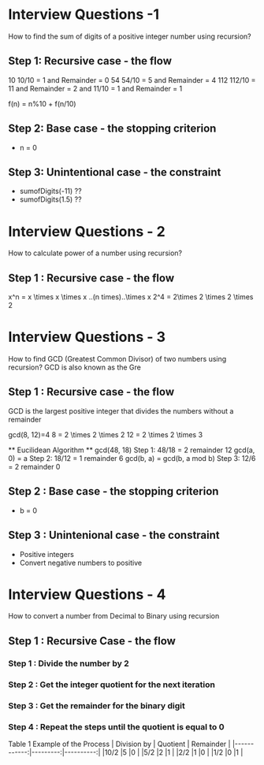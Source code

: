 # Interview Questions -1 

How to find the sum of digits of a positive integer number using recursion?

## Step 1: Recursive case - the flow

10 10/10 = 1 and Remainder = 0
54 54/10 = 5 and Remainder = 4
112 112/10 = 11 and Remainder = 2
and  11/10 = 1 and Remainder = 1

f(n) = n%10 + f(n/10)

## Step 2: Base case - the stopping criterion
- n = 0

## Step 3: Unintentional case - the constraint

- sumofDigits(-11) ??
- sumofDigits(1.5) ??

# Interview Questions - 2

How to calculate power of a number using recursion?

## Step 1 : Recursive case - the flow
x^n = x \times x \times x ..(n times)..\times x
2^4 = 2\times 2 \times 2 \times 2

# Interview Questions - 3
How to find GCD (Greatest Common Divisor) of two numbers using recursion?
GCD is also known as the Gre
## Step 1 : Recursive case - the flow

GCD is the largest positive integer that divides the numbers without a remainder

gcd(8, 12)=4
8 = 2 \times 2 \times 2
12 = 2 \times 2 \times 3

** Eucilidean Algorithm **
gcd(48, 18)
Step 1: 48/18 = 2 remainder 12      gcd(a, 0) = a
Step 2: 18/12 = 1 remainder 6       gcd(b, a) = gcd(b, a mod b)
Step 3: 12/6 = 2 remainder 0

## Step 2 : Base case - the stopping criterion
- b = 0

## Step 3 : Unintenional case - the constraint
- Positive integers
- Convert negative numbers to positive

# Interview Questions - 4
How to convert a number from Decimal to Binary using recursion

## Step 1 : Recursive Case - the flow
### Step 1 : Divide the number by 2
### Step 2 : Get the integer quotient for the next iteration
### Step 3 : Get the remainder for the binary digit
### Step 4 : Repeat the steps until the quotient is equal to 0

Table 1 Example of the Process
| Division by | Quotient | Remainder |
|------------:|---------:|----------:|
|10/2         |5         |0          |
|5/2          |2         |1          |
|2/2          |1         |0          |
|1/2          |0         |1          |
